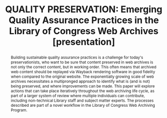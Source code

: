 ---
abstract: Building sustainable quality assurance practices is a challenge for today's
  preservationists, who want to be sure that content preserved in web archives is
  not only the correct content, but in working order. This often means that archived
  web content should be replayed via Wayback rendering software in good fidelity when
  compared to the original website. The exponentially growing scale of web archives
  necessitates a multipronged approach to identify what is (and is not) being preserved,
  and where improvements can be made. This paper will explore actions that can take
  place iteratively throughout the web archiving life cycle, as part of a larger system
  of review where multiple individuals can contribute, including non-technical Library
  staff and subject matter experts. The processes described are part of a novel workflow
  in the Library of Congress Web Archiving Program.
creators:
- Lyon, Meghan
date: null
document_url: https://www.ideals.illinois.edu/items/128856/bitstreams/430306/data.pdf
grand_parent: iPRES
institutions: []
keywords:
- web archives
- quality assurance
- workflows
- human-centered digital practitioners
landing_page_url: https://hdl.handle.net/2142/121662
language: eng
layout: publication
license: CC-BY 4.0 International
notes_url: null
parent: iPRES 2023
presentation_url: null
size: null
source_name: iPRES
title: 'QUALITY PRESERVATION: Emerging Quality Assurance Practices in the Library
  of Congress Web Archives [presentation]'
type: presentation
year: 2023
---